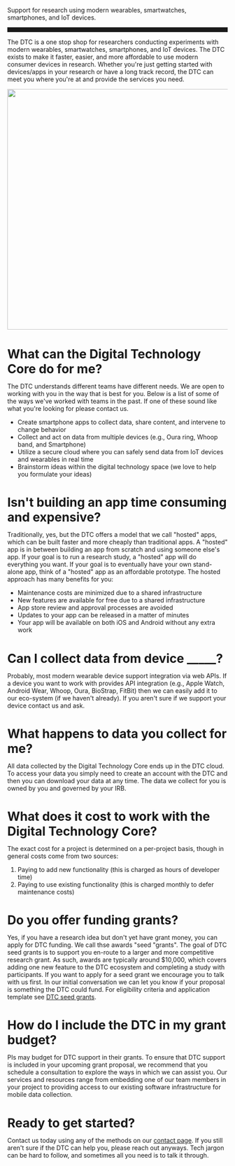 <style>
  h1 { margin-bottom: 10px !important;}
</style>

<p class=lead>Support for research using modern wearables, smartwatches, smartphones, and IoT devices.</p>

<hr size=1 style="padding-bottom:10px;" />

The DTC is a one stop shop for researchers conducting experiments with modern wearables, smartwatches, smartphones, and IoT devices. The DTC exists to make it faster, easier, and more affordable to use modern consumer devices in research. Whether you're just getting started with devices/apps in your research or have a long track record, the DTC can meet you where you're at and provide the services you need.

<center> 
  <div>
      <img src="/images/dtc/devices.png" width=550>
  </div>
</center>

# What can the Digital Technology Core do for me?
The DTC understands different teams have different needs. We are open to working with you in the way that is best for you. Below is a list of some of the ways we've worked with teams in the past. If one of these sound like what you're looking for please contact us.
* Create smartphone apps to collect data, share content, and intervene to change behavior
* Collect and act on data from multiple devices (e.g., Oura ring, Whoop band, and Smartphone)
* Utilize a secure cloud where you can safely send data from IoT devices and wearables in real time
* Brainstorm ideas within the digital technology space (we love to help you formulate your ideas)

# Isn't building an app time consuming and expensive?
Traditionally, yes, but the DTC offers a model that we call "hosted" apps, which can be built faster and more cheaply than traditional apps. A "hosted" app is in between building an app from scratch and using someone else's app. If your goal is to run a research study, a "hosted" app will do everything you want. If your goal is to eventually have your own stand-alone app, think of a "hosted" app as an affordable prototype. The hosted approach has many benefits for you:
* Maintenance costs are minimized due to a shared infrastructure
* New features are available for free due to a shared infrastructure
* App store review and approval processes are avoided
* Updates to your app can be released in a matter of minutes
* Your app will be available on both iOS and Android without any extra work

# Can I collect data from device _____?
Probably, most modern wearable device support integration via web APIs. If a device you want to work with provides API integration (e.g., Apple Watch, Android Wear, Whoop, Oura, BioStrap, FitBit) then we can easily add it to our eco-system (if we haven't already). If you aren't sure if we support your device contact us and ask.

# What happens to data you collect for me?
All data collected by the Digital Technology Core ends up in the DTC cloud. To access your data you simply need to create an account with the DTC and then you can download your data at any time. The data we collect for you is owned by you and governed by your IRB.

# What does it cost to work with the Digital Technology Core?
The exact cost for a project is determined on a per-project basis, though in general costs come from two sources:
1. Paying to add new functionality (this is charged as hours of developer time)
2. Paying to use existing functionality (this is charged monthly to defer maintenance costs)

# Do you offer funding grants?
Yes, if you have a research idea but don't yet have grant money, you can apply for DTC funding. We call thse awards "seed "grants". The goal of DTC seed grants is to support you en-route to a larger and more competitive research grant. As such, awards are typically around $10,000, which covers adding one new feature to the DTC ecosystem and completing a study with participants. If you want to apply for a seed grant we encourage you to talk with us first. In our initial conversation we can let you know if your proposal is something the DTC could fund. For eligibility criteria and application template see [DTC seed grants](/service/dtc/grants).

# How do I include the DTC in my grant budget?
PIs may budget for DTC support in their grants.  To ensure that DTC support is included in your upcoming grant proposal, we recommend that you schedule a consultation to explore the ways in which we can assist you.  Our services and resources range from embedding one of our team members in your project to providing access to our existing software infrastructure for mobile data collection.

# Ready to get started?
Contact us today using any of the methods on our [contact page](/service/dtc/contact). If you still aren't sure if the DTC can help you, please reach out anyways. Tech jargon can be hard to follow, and sometimes all you need is to talk it through.
